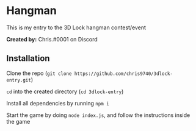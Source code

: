 # Hangman
This is my entry to the 3D Lock hangman contest/event

**Created by:** Chris.#0001 on Discord

## Installation
Clone the repo (`git clone https://github.com/chris9740/3dlock-entry.git`)

`cd` into the created directory (`cd 3dlock-entry`)

Install all dependencies by running `npm i`

Start the game by doing `node index.js`, and follow the instructions inside the game